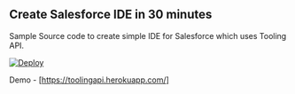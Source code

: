 ## Create Salesforce IDE in 30 minutes

Sample Source code to create simple IDE for Salesforce which uses Tooling API.

[![Deploy](https://www.herokucdn.com/deploy/button.png)](https://heroku.com/deploy)

Demo - [https://toolingapi.herokuapp.com/]